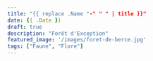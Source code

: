 ```yaml
---
title: "{{ replace .Name "-" " " | title }}"
date: {{ .Date }}
draft: true
description: "Forêt d'Exception"
featured_image: '/images/foret-de-berce.jpg'
tags: ["Faune", "Flore"]
---
```


